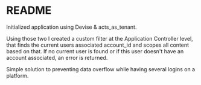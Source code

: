 # README

Initialized application using Devise & acts_as_tenant.

Using those two I created a custom filter at the Application Controller level, that finds the current users associated account_id and scopes all content based on that.
If no current user is found or if this user doesn't have an account associated, an error is returned.

Simple solution to preventing data overflow while having several logins on a platform.